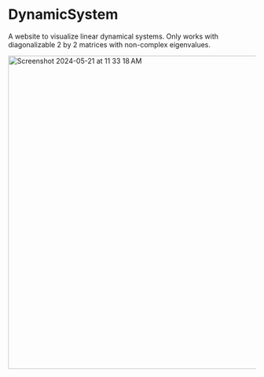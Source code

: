# DynamicSystem

A website to visualize linear dynamical systems. Only works with diagonalizable 2 by 2 matrices with non-complex eigenvalues. 

<img width="637" alt="Screenshot 2024-05-21 at 11 33 18 AM" src="https://github.com/harishk30/DynamicSystem/assets/68821641/951c03aa-3b18-4e52-8232-874b833e678e">

